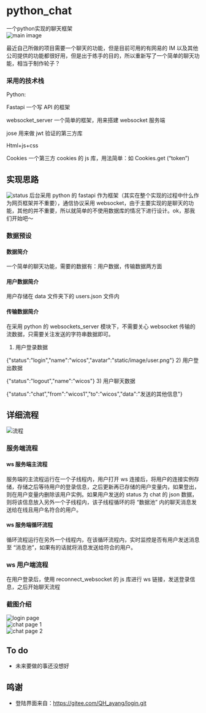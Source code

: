 # python_chat  
一个python实现的聊天框架   
![main image](https://github.com/Pidbid/python_chat/blob/master/static/image/main.jpg)

最近自己所做的项目需要一个聊天的功能，但是目前可用的有网易的 IM 以及其他公司提供的功能都很好用，但是出于练手的目的，所以重新写了一个简单的聊天功能，相当于制作轮子？

### 采用的技术栈  

Python:

Fastapi 一个写 API 的框架

websocket_server 一个简单的框架，用来搭建 websocket 服务端

jose 用来做 jwt 验证的第三方库

Html+js+css

Cookies 一个第三方 cookies 的 js 库，用法简单：如 Cookies.get (“token”)

## 实现思路  
![status](https://github.com/Pidbid/python_chat/blob/master/static/image/ddd.png)
后台采用 python 的 fastapi 作为框架（其实在整个实现的过程中什么作为网页框架并不重要），通信协议采用 websocket，由于主要实现的是聊天的功能，其他的并不重要，所以就简单的不使用数据库的情况下进行设计。ok，那我们开始吧～
### 数据预设

#### 数据简介

一个简单的聊天功能，需要的数据有：用户数据，传输数据两方面

#### 用户数据简介

用户存储在 data 文件夹下的 users.json 文件内

#### 传输数据简介

在采用 python 的 websockets_server 模块下，不需要关心 websocket 传输的流数据，只需要关注发送的字符串数据即可。

1) 用户登录数据

  {"status":"login","name":"wicos","avatar":"static/image/user.png"}
2) 用户登出数据

 {"status":"logout","name":"wicos"}
3) 用户聊天数据

 {"status":"chat","from":"wicos1","to":"wicos","data":"发送的其他信息"}
##  详细流程
![流程](https://github.com/Pidbid/python_chat/blob/master/static/image/eee.png)  
###  服务端流程  

#### ws 服务端主流程

服务端的主流程运行在一个子线程内，用户打开 ws 连接后，将用户的连接实例存储，存储之后等待用户的登录信息，之后更新再已存储的用户变量内，如果登出，则在用户变量内删除该用户实例。如果用户发送的 status 为 chat 的 json 数据，则将该信息放入另外一个子线程内，该子线程循环的将 “数据池” 内的聊天消息发送给在线且用户名符合的用户。

#### ws 服务端循环流程

循环流程运行在另外一个线程内，在该循环流程内，实时监控是否有用户发送消息至 “消息池”，如果有的话就将消息发送给符合的用户。

### ws 用户端流程

在用户登录后，使用 reconnect_websocket 的 js 库进行 ws 链接，发送登录信息，之后开始聊天流程

### 截图介绍
![login page](https://github.com/Pidbid/python_chat/blob/master/static/image/ccc.png)  
![chat page 1](https://github.com/Pidbid/python_chat/blob/master/static/image/aaa.png)  
![chat page 2](https://github.com/Pidbid/python_chat/blob/master/static/image/bbb.png)  

## To do  
- 未来要做的事还没想好


## 鸣谢
- 登陆界面来自：https://gitee.com/QH_ayang/login.git